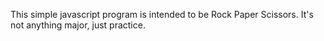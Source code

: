 This simple javascript program is intended to be Rock Paper Scissors. It's not anything major, just practice.